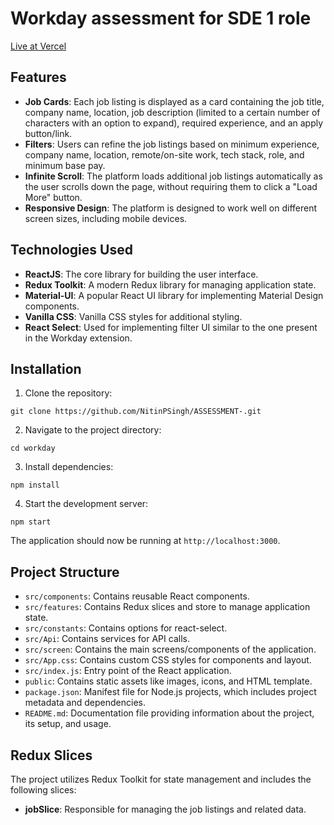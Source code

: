 # Workday assessment for SDE 1 role 

[Live at Vercel](https://workdayassessment-jdszfdc8c-nitinpsinghs-projects.vercel.app/)
## Features

- **Job Cards**: Each job listing is displayed as a card containing the job title, company name, location, job description (limited to a certain number of characters with an option to expand), required experience, and an apply button/link.
- **Filters**: Users can refine the job listings based on minimum experience, company name, location, remote/on-site work, tech stack, role, and minimum base pay.
- **Infinite Scroll**: The platform loads additional job listings automatically as the user scrolls down the page, without requiring them to click a "Load More" button.
- **Responsive Design**: The platform is designed to work well on different screen sizes, including mobile devices.

## Technologies Used

- **ReactJS**: The core library for building the user interface.
- **Redux Toolkit**: A modern Redux library for managing application state.
- **Material-UI**: A popular React UI library for implementing Material Design components.
- **Vanilla CSS**: Vanilla CSS styles for additional styling.
- **React Select**: Used for implementing filter UI similar to the one present in the Workday extension.


## Installation

1. Clone the repository:

```
git clone https://github.com/NitinPSingh/ASSESSMENT-.git
```

2. Navigate to the project directory:

```
cd workday
```

3. Install dependencies:

```
npm install
```

4. Start the development server:

```
npm start
```

The application should now be running at `http://localhost:3000`.

## Project Structure

- `src/components`: Contains reusable React components.
- `src/features`: Contains Redux slices and store to manage application state.
- `src/constants`: Contains options for react-select.
- `src/Api`: Contains services for API calls.
- `src/screen`: Contains the main screens/components of the application.
- `src/App.css`: Contains custom CSS styles for components and layout.
- `src/index.js`: Entry point of the React application.
- `public`: Contains static assets like images, icons, and HTML template.
- `package.json`: Manifest file for Node.js projects, which includes project metadata and dependencies.
- `README.md`: Documentation file providing information about the project, its setup, and usage.


## Redux Slices

The project utilizes Redux Toolkit for state management and includes the following slices:

- **jobSlice**: Responsible for managing the job listings and related data.



